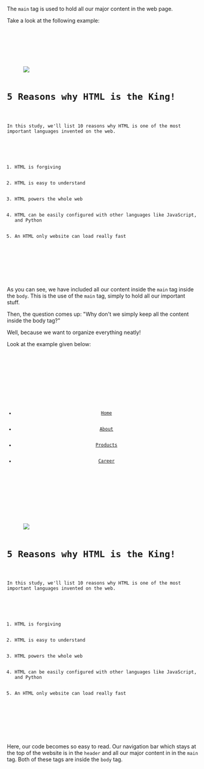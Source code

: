 The `main` tag is used to
hold all our major content
in the web page.

Take a look at the following example:

<codeblock language="html" type="lesson">
<code>
<html>
  <head>
  </head>
  <body>
    <main>
      <img src="#">
      <h1>5 Reasons why HTML is the King!</h1>
      <p>In this study, we'll list 10 reasons why HTML is one of the most important languages invented on the web.</p>
      <ol>
        <li>HTML is forgiving</li>
        <li>HTML is easy to understand</li>
        <li>HTML powers the whole web</li>
        <li>HTML can be easily configured with other languages like JavaScript, and Python</li>
        <li>An HTML only website can load really fast</li>
      </ol>
    </main>
  </body>
</html>
</code>
</codeblock>

As you can see, we have
included all our content inside the
`main` tag inside the `body`. This is
the use of the `main` tag, simply
to hold all our important stuff.

Then, the question comes up: "Why don't we
simply keep all the content inside the
body tag?"

Well, because we want to organize everything
neatly!

Look at the example given below:

<codeblock language="html" type="lesson">
<code>
<html>
  <head>
  </head>
  <body>
    <header>
      <ul>
        <li><a href="/home">Home</a></li>
        <li><a href="/about">About</a></li>
        <li><a href="/products">Products</a></li>
        <li><a href="/career">Career</a></li>
      </ul>
    </header>
    <main>
      <img src="#" >
      <h1>5 Reasons why HTML is the King!</h1>
      <p>In this study, we'll list 10 reasons why HTML is one of the most important languages invented on the web.</p>
      <ol>
        <li>HTML is forgiving</li>
        <li>HTML is easy to understand</li>
        <li>HTML powers the whole web</li>
        <li>HTML can be easily configured with other languages like JavaScript, and Python</li>
        <li>An HTML only website can load really fast</li>
      </ol>
    </main>
  </body>
</html>
</code>
</codeblock>

Here, our code becomes so easy to read.
Our navigation bar which stays at the top
of the website is in the `header` and all
our major content in in the `main` tag. Both of
these tags are inside the `body` tag.